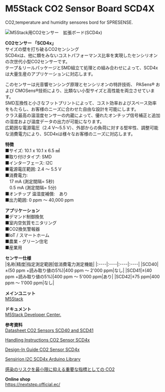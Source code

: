 # M5Stack CO2 Sensor Board SCD4X
CO2,temperature and humidity sensores bord for SPRESENSE.

![M5Stack用CO2センサー　拡張ボード(SCD4x)](http://next-step.asia/wp-content/uploads/2022/01/M5stack_scd40_00.fw_.png "M5Stack用CO2センサー　拡張ボード(SCD4x)")

**CO2センサー 「SCD4x」**  
サイズの壁を打ち破るCO2センシング  
SCD4xは、他に類をみないコストパフォーマンス比率を実現したセンシリオンの次世代小型CO2センサーです。  
テープ＆リールパッケージとSMD組立て処理との組み合わせによって、SCD4xは大量生産のアプリケーションに対応します。  
  
このセンサーは光音響センシング原理とセンシリオンの特許技術、 PASens® および CMOSens®技術により、比類ない小型サイズと高性能を両立させています。  
SMD互換性と小さなフットプリントによって、コスト効率およびスペース効率をもたらし、お客様のニーズに合わせた自由な設計を可能にします。  
クラス最高の温湿度センサーの内蔵によって、優れたオンチップ信号補正と追加の湿度および温度データの出力が可能になります。  
広範囲な電源電圧（2.4 V～5.5 V）、外部からの負荷に対する堅牢性、調整可能な消費電力により、SCD4xは様々なお客様のニーズに対応します。  
  
**特徴**  
■サイズ: 10.1 x 10.1 x 6.5 ㎣  
■取り付けタイプ: SMD  
■インターフェース: I2C  
■電源電圧範囲: 2.4 ～ 5.5 V  
■消費電力:  
　17 mA (測定間隔= 5秒)  
　0.5 mA (測定間隔= 5分)  
■オンチップ 温湿度補償:　あり  
■出力範囲: 0 ppm ～ 40,000 ppm  
  
**アプリケーション**  
■デマンド制御換気  
■室内空気質モニタリング  
■CO2換気警報器  
■IoT / スマートホーム  
■農業・グリーン住宅  
■産業用  
  
**センサー仕様**  
|名称|精度|指定測定範囲|低消費電力測定機能|
|:----|:----|:----|:----|
|SCD40|±(50 ppm +読み取り値の5%)|400 ppm ～ 2'000 ppm|なし|
|SCD41|±(40 ppm +読み取り値の5%)|400 ppm ～ 5'000 ppm|あり|
|SCD42|±75 ppm|400 ppm ～ 1'000 ppm|なし|
  
**メインユニット**    
[M5Stack](https://www.m5stack.com/)  
  
**ドキュメント**    
[M5Stack Developer Center.](https://docs.m5stack.com/en/platform)  
  
**参考資料**  
[Datasheet CO2 Sensors SCD40 and SCD41](https://www.sensirion.com/fileadmin/user_upload/customers/sensirion/Dokumente/9.5_CO2/Sensirion_CO2_Sensors_SCD40_SCD41_Datasheet.pdf)  
  
[Handling Instructions CO2 Sensor SCD4x](https://www.sensirion.com/fileadmin/user_upload/customers/sensirion/Dokumente/9.5_CO2/Sensirion_CO2_Sensors_SCD4x_handling_instructions.pdf)  
  
[Design-In Guide CO2 Sensor SCD4x](https://www.sensirion.com/fileadmin/user_upload/customers/sensirion/Dokumente/9.5_CO2/Sensirion_CO2_Sensors_SCD4x_design-in_guide.pdf)
  
[Sensirion I2C SCD4x Arduino Library](https://github.com/Sensirion/arduino-i2c-scd4x)

[感染のリスクを最小限に抑える重要な指標としての CO2](https://www.sensirion.com/jp/environmental-sensors/indoor-air-quality/correct-ventilation-helps-to-reduce-the-risk-of-virus-transmission/)


**Online shop**  
https://nextstep.official.ec/
